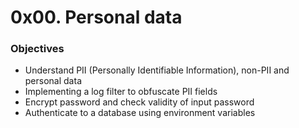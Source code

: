 # 0x00. Personal data

### Objectives
- Understand PII (Personally Identifiable Information), non-PII and personal data
- Implementing a log filter to obfuscate PII fields
- Encrypt password and check validity of input password
- Authenticate to a database using environment variables

